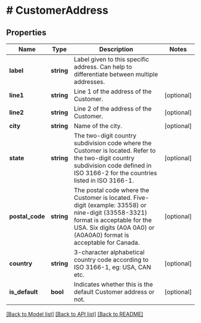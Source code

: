 # # CustomerAddress

## Properties

Name | Type | Description | Notes
------------ | ------------- | ------------- | -------------
**label** | **string** | Label given to this specific address. Can help to differentiate between multiple addresses. |
**line1** | **string** | Line 1 of the address of the Customer. | [optional]
**line2** | **string** | Line 2 of the address of the Customer. | [optional]
**city** | **string** | Name of the city. | [optional]
**state** | **string** | The two-digit country subdivision code where the Customer is located. Refer to the two-digit country subdivision code defined in ISO 3166-2 for the countries listed in ISO 3166-1. | [optional]
**postal_code** | **string** | The postal code where the Customer is located. Five-digit (example: 33558) or nine-digit (33558-3321) format is acceptable for the USA. Six digits (A0A 0A0) or (A0A0A0) format is acceptable for Canada. | [optional]
**country** | **string** | 3-character alphabetical country code according to ISO 3166-1, eg: USA, CAN etc. | [optional]
**is_default** | **bool** | Indicates whether this is the default Customer address or not. | [optional]

[[Back to Model list]](../../README.md#models) [[Back to API list]](../../README.md#endpoints) [[Back to README]](../../README.md)
